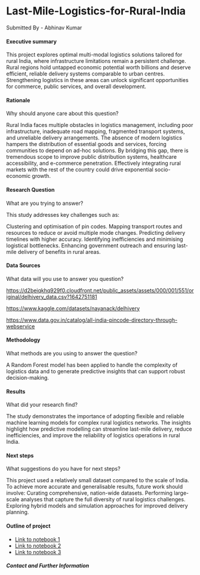# Last-Mile-Logistics-for-Rural-India
Submitted By - Abhinav Kumar

#### Executive summary
This project explores optimal multi-modal logistics solutions tailored for rural India, where infrastructure limitations remain a persistent challenge. Rural regions hold untapped economic potential worth billions and deserve efficient, reliable delivery systems comparable to urban centres. Strengthening logistics in these areas can unlock significant opportunities for commerce, public services, and overall development. 


#### Rationale
Why should anyone care about this question?

Rural India faces multiple obstacles in logistics management, including poor infrastructure, inadequate road mapping, fragmented transport systems, and unreliable delivery arrangements. The absence of modern logistics hampers the distribution of essential goods and services, forcing communities to depend on ad-hoc solutions. By bridging this gap, there is tremendous scope to improve public distribution systems, healthcare accessibility, and e-commerce penetration. Effectively integrating rural markets with the rest of the country could drive exponential socio-economic growth. 

#### Research Question
What are you trying to answer?

This study addresses key challenges such as:

  Clustering and optimisation of pin codes.
  Mapping transport routes and resources to reduce or avoid multiple mode changes.
  Predicting delivery timelines with higher accuracy.
  Identifying inefficiencies and minimising logistical bottlenecks.
  Enhancing government outreach and ensuring last-mile delivery of benefits in rural areas.
   

#### Data Sources
What data will you use to answer you question?

https://d2beiqkhq929f0.cloudfront.net/public_assets/assets/000/001/551/original/delhivery_data.csv?1642751181

https://www.kaggle.com/datasets/nayanack/delhivery

https://www.data.gov.in/catalog/all-india-pincode-directory-through-webservice

#### Methodology
What methods are you using to answer the question?

A Random Forest model has been applied to handle the complexity of logistics data and to generate predictive insights that can support robust decision-making.

#### Results
What did your research find?

The study demonstrates the importance of adopting flexible and reliable machine learning models for complex rural logistics networks. The insights highlight how predictive modelling can streamline last-mile delivery, reduce inefficiencies, and improve the reliability of logistics operations in rural India.

#### Next steps
What suggestions do you have for next steps?

This project used a relatively small dataset compared to the scale of India. To achieve more accurate and generalisable results, future work should involve:
  Curating comprehensive, nation-wide datasets.
  Performing large-scale analyses that capture the full diversity of rural logistics challenges.
  Exploring hybrid models and simulation approaches for improved delivery planning.

#### Outline of project

- [Link to notebook 1]()
- [Link to notebook 2]()
- [Link to notebook 3]()


##### Contact and Further Information
